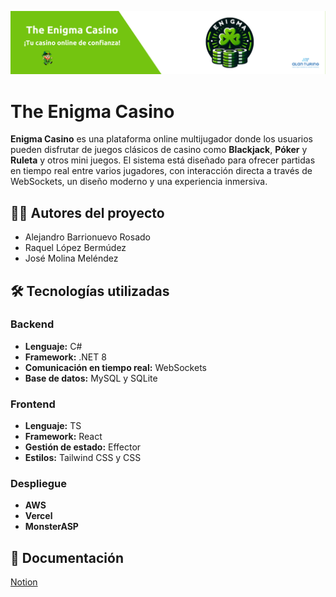 ![portada](/img/Portada.png)
# The Enigma Casino

**Enigma Casino** es una plataforma online multijugador donde los usuarios pueden disfrutar de juegos clásicos de casino como **Blackjack**, **Póker** y **Ruleta** y otros mini juegos. El sistema está diseñado para ofrecer partidas en tiempo real entre varios jugadores, con interacción directa a través de WebSockets, un diseño moderno y una experiencia inmersiva.
 
## 👨‍💻 Autores del proyecto
- Alejandro Barrionuevo Rosado 
- Raquel López Bermúdez 
- José Molina Meléndez
 
## 🛠️ Tecnologías utilizadas
 
### Backend
- **Lenguaje:** C#  
- **Framework:** .NET 8   
- **Comunicación en tiempo real:** WebSockets  
- **Base de datos:** MySQL y SQLite  
 
### Frontend
- **Lenguaje:** TS 
- **Framework:** React  
- **Gestión de estado:** Effector  
- **Estilos:** Tailwind CSS y CSS 

### Despliegue
- **AWS**
- **Vercel**
- **MonsterASP**
 
## 📗 Documentación

[Notion](https://aquatic-breadfruit-03f.notion.site/1ba5df69c5bd80b49b87d9999c427090?v=1ba5df69c5bd8043a150000c22dd6466)
